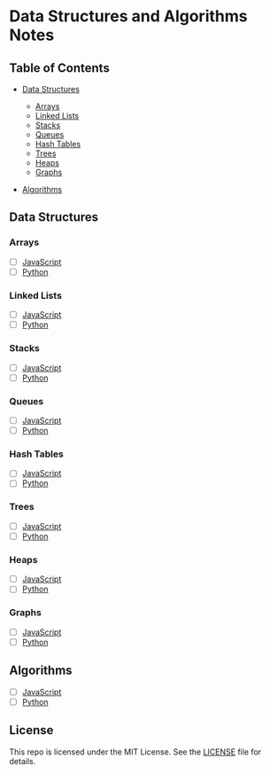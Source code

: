 # Data Structures and Algorithms Notes
## Table of Contents
- [Data Structures](#data-structures)
  - [Arrays](#arrays)
  - [Linked Lists](#linked-lists)
  - [Stacks](#stacks)
  - [Queues](#queues)
  - [Hash Tables](#hash-tables)
  - [Trees](#trees)
  - [Heaps](#heaps)
  - [Graphs](#graphs)

- [Algorithms](#algorithms)

## Data Structures
### Arrays
- [ ] [JavaScript](./JavaScript/#03%20-%20Data%20Structures%20-%20Arrays/)
- [ ] [Python]()

### Linked Lists
- [ ] [JavaScript]()
- [ ] [Python]()

### Stacks
- [ ] [JavaScript]()
- [ ] [Python]()

### Queues
- [ ] [JavaScript]()
- [ ] [Python]()

### Hash Tables
- [ ] [JavaScript]()
- [ ] [Python]()

### Trees
- [ ] [JavaScript]()
- [ ] [Python]()

### Heaps
- [ ] [JavaScript]()
- [ ] [Python]()

### Graphs
- [ ] [JavaScript]()
- [ ] [Python]()

## Algorithms
- [ ] [JavaScript]()
- [ ] [Python]()

## License
This repo is licensed under the MIT License. See the [LICENSE](LICENSE) file for details.


